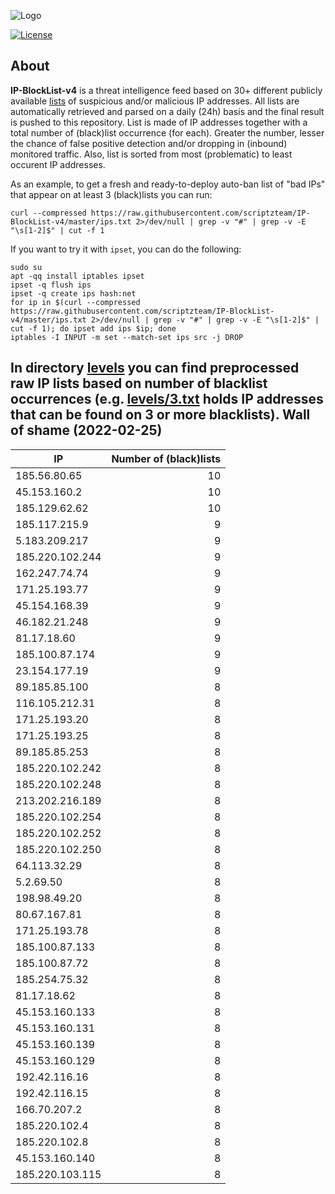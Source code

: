 ![Logo](https://i.imgur.com/PyKLAe7.png)

[![License](https://img.shields.io/badge/license-The_Unlicense-red.svg)](https://unlicense.org/)

About
----

**IP-BlockList-v4** is a threat intelligence feed based on 30+ different publicly available [lists](https://github.com/stamparm/maltrail) of suspicious and/or malicious IP addresses. All lists are automatically retrieved and parsed on a daily (24h) basis and the final result is pushed to this repository. List is made of IP addresses together with a total number of (black)list occurrence (for each). Greater the number, lesser the chance of false positive detection and/or dropping in (inbound) monitored traffic. Also, list is sorted from most (problematic) to least occurent IP addresses.

As an example, to get a fresh and ready-to-deploy auto-ban list of "bad IPs" that appear on at least 3 (black)lists you can run:

```
curl --compressed https://raw.githubusercontent.com/scriptzteam/IP-BlockList-v4/master/ips.txt 2>/dev/null | grep -v "#" | grep -v -E "\s[1-2]$" | cut -f 1
```

If you want to try it with `ipset`, you can do the following:

```
sudo su
apt -qq install iptables ipset
ipset -q flush ips
ipset -q create ips hash:net
for ip in $(curl --compressed https://raw.githubusercontent.com/scriptzteam/IP-BlockList-v4/master/ips.txt 2>/dev/null | grep -v "#" | grep -v -E "\s[1-2]$" | cut -f 1); do ipset add ips $ip; done
iptables -I INPUT -m set --match-set ips src -j DROP
```

In directory [levels](levels) you can find preprocessed raw IP lists based on number of blacklist occurrences (e.g. [levels/3.txt](levels/3.txt) holds IP addresses that can be found on 3 or more blacklists).
Wall of shame (2022-02-25)
----

|IP|Number of (black)lists|
|---|--:|
185.56.80.65|10
45.153.160.2|10
185.129.62.62|10
185.117.215.9|9
5.183.209.217|9
185.220.102.244|9
162.247.74.74|9
171.25.193.77|9
45.154.168.39|9
46.182.21.248|9
81.17.18.60|9
185.100.87.174|9
23.154.177.19|9
89.185.85.100|8
116.105.212.31|8
171.25.193.20|8
171.25.193.25|8
89.185.85.253|8
185.220.102.242|8
185.220.102.248|8
213.202.216.189|8
185.220.102.254|8
185.220.102.252|8
185.220.102.250|8
64.113.32.29|8
5.2.69.50|8
198.98.49.20|8
80.67.167.81|8
171.25.193.78|8
185.100.87.133|8
185.100.87.72|8
185.254.75.32|8
81.17.18.62|8
45.153.160.133|8
45.153.160.131|8
45.153.160.139|8
45.153.160.129|8
192.42.116.16|8
192.42.116.15|8
166.70.207.2|8
185.220.102.4|8
185.220.102.8|8
45.153.160.140|8
185.220.103.115|8
